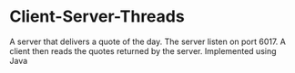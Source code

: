 # Client-Server-Threads
A server that delivers a quote of the day. The server listen on port 6017. A client then reads the quotes returned by the server. Implemented using Java
